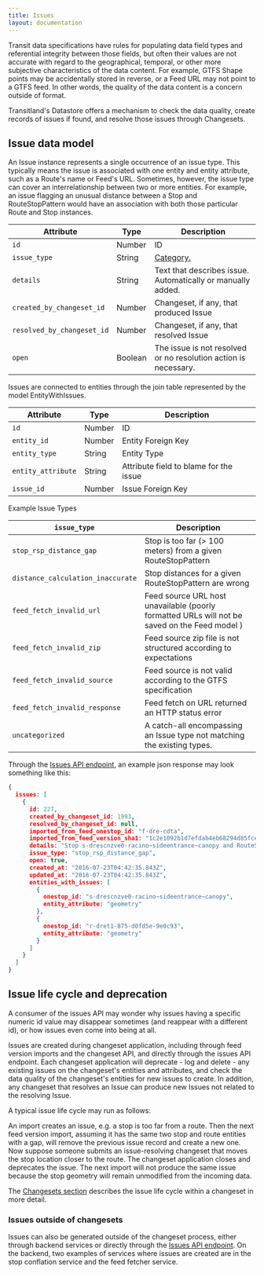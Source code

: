 ```yaml
---
title: Issues
layout: documentation
---
```


<script src="https://cdn.rawgit.com/knsv/mermaid/0.3.5/dist/mermaid.full.js"></script>

Transit data specifications have rules for populating data field types and referential integrity between those fields,
but often their values are not accurate with regard to the geographical, temporal, or other more subjective characteristics of the data content. For example, GTFS Shape points may be accidentally stored in reverse, or a Feed URL may not point to a GTFS feed. In other words, the quality of the data content is a concern outside of format.


Transitland's Datastore offers a mechanism to check the data quality, create records of issues if found, and resolve those issues through Changesets.


## Issue data model

An Issue instance represents a single occurrence of an issue type. This typically means the issue is
associated with one entity and entity attribute, such as a Route's name or Feed's URL. Sometimes, however, the issue type can cover an interrelationship between two or more entities. For example, an issue flagging an unusual distance between a Stop and RouteStopPattern would have an association with both those particular Route and Stop instances.

| Attribute | Type | Description |
|-----------|------|---------|
| `id`      | Number | ID |
| `issue_type` | String | [Category.](#issue_types) |
| `details` | String | Text that describes issue. Automatically or manually added. |
| `created_by_changeset_id` | Number | Changeset, if any, that produced Issue |
| `resolved_by_changeset_id` | Number | Changeset, if any, that resolved Issue |
| `open` | Boolean | The issue is not resolved or no resolution action is necessary. |

Issues are connected to entities through the join table represented by the model EntityWithIssues.

| Attribute | Type | Description |
|-----------|------|---------|
| `id`      | Number | ID |
| `entity_id` | Number | Entity Foreign Key |
| `entity_type` | String | Entity Type |
| `entity_attribute` | String | Attribute field to blame for the issue |
| `issue_id` | Number | Issue Foreign Key |

<a name="issue_types">Example Issue Types</a>

| `issue_type` | Description |
|-----------|------|
| `stop_rsp_distance_gap` | Stop is too far (> 100 meters) from a given RouteStopPattern |
| `distance_calculation_inaccurate` | Stop distances for a given RouteStopPattern are wrong |
| `feed_fetch_invalid_url` | Feed source URL host unavailable (poorly formatted URLs will not be saved on the Feed model ) |
| `feed_fetch_invalid_zip` | Feed source zip file is not structured according to expectations |
| `feed_fetch_invalid_source` | Feed source is not valid according to the GTFS specification |
| `feed_fetch_invalid_response` | Feed fetch on URL returned an HTTP status error |
| `uncategorized` | A catch-all encompassing an Issue type not matching the existing types. |

Through the [Issues API endpoint](https://transit.land/api/v1/issues), an example json response may
look something like this:

```json
{
  issues: [
    {
      id: 227,
      created_by_changeset_id: 1993,
      resolved_by_changeset_id: null,
      imported_from_feed_onestop_id: "f-dre-cdta",
      imported_from_feed_version_sha1: "1c2e1092b1d7efdab4eb68294d85fce8cc08f506",
      details: "Stop s-drescnzve0-racino~sideentrance~canopy and RouteStopPattern r-dret1-875-d0fd5e-9e0c93 too far apart.",
      issue_type: "stop_rsp_distance_gap",
      open: true,
      created_at: "2016-07-23T04:42:35.843Z",
      updated_at: "2016-07-23T04:42:35.843Z",
      entities_with_issues: [
        {
          onestop_id: "s-drescnzve0-racino~sideentrance~canopy",
          entity_attribute: "geometry"
        },
        {
          onestop_id: "r-dret1-875-d0fd5e-9e0c93",
          entity_attribute: "geometry"
        }
      ]
    }
  ]
}
```

## Issue life cycle and deprecation

A consumer of the issues API may wonder why issues having a specific numeric id value may disappear sometimes (and reappear with a different id), or how issues even come into being at all.

Issues are created during changeset application, including through feed version imports and the changeset API, and directly through the issues API endpoint. Each changeset application will deprecate - log and delete - any existing issues on the changeset's entities and attributes, and check the data quality of the changeset's entities for new issues to create. In addition, any changeset that resolves an Issue can produce new Issues not related to the resolving Issue.

A typical issue life cycle may run as follows:  

An import creates an issue, e.g. a stop is too far from a route. Then the next feed version import, assuming it has the same two stop and route entities with a gap, will remove the previous issue record and create a new one. Now suppose someone submits an issue-resolving changeset that moves the stop location closer to the route. The changeset application closes and deprecates the issue. The next import will not produce the same issue
because the stop geometry will remain unmodified from the incoming data.    

The [Changesets section](changesets.md) describes the issue life cycle within a changeset in more detail.

<!-- ![Issues through Changesets](issues_through_changesets.png) -->

### Issues outside of changesets

Issues can also be generated outside of the changeset process, either through backend services or directly
through the [Issues API endpoint](https://transit.land/api/v1/issues). On the backend, two examples of services where issues are created are in the stop conflation service and the feed fetcher service.
